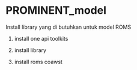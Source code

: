 # PROMINENT_model

Install library yang di butuhkan untuk model ROMS

1. install one api toolkits

2. install library

3. install roms coawst



